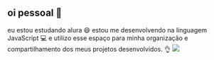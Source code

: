 ## oi pessoal 👋 
eu estou estudando alura 😄
estou me desenvolvendo na linguagem JavaScript 💻
e utilizo esse espaço para minha organizaçâo e compartilhamento dos meus projetos desenvolvidos. 👌
![](https://1drv.ms/i/c/1a893338b141292e/EVGx92NzSmNInzWZQa6-2cEBlJwpnlKjzZqyzC4vvHduDQ?e=s8tbqR)
<!--
**kheyek/kheyek** is a ✨ _special_ ✨ repository because its `README.md` (this file) appears on your GitHub profile.

Here are some ideas to get you started:

- 🔭 I’m currently working on ...
- 🌱 I’m currently learning ...
- 👯 I’m looking to collaborate on ...
- 🤔 I’m looking for help with ...
- 💬 Ask me about ...
- 📫 How to reach me: ...
- 😄 Pronouns: ...
- ⚡ Fun fact: ...
-->
